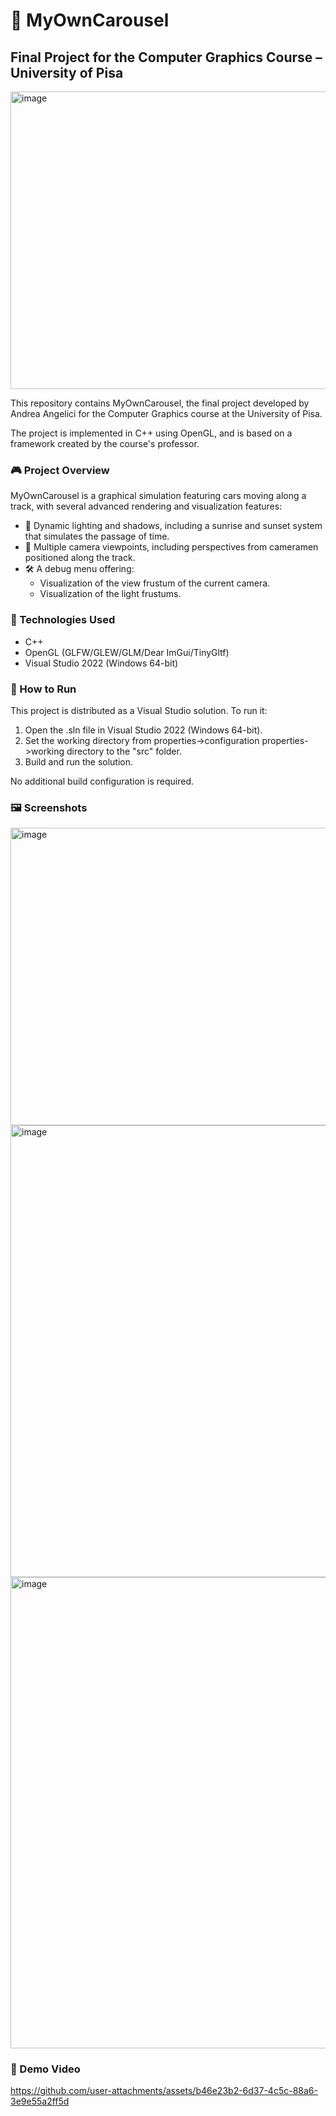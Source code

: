 # 🚗 MyOwnCarousel
## Final Project for the Computer Graphics Course – University of Pisa

<img width="778" height="476" alt="image" src="https://github.com/user-attachments/assets/f9f5f1d9-800f-42f6-8a57-2615a1e0dcf0" />

This repository contains MyOwnCarousel, the final project developed by Andrea Angelici for the Computer Graphics course at the University of Pisa.

The project is implemented in C++ using OpenGL, and is based on a framework created by the course's professor.

### 🎮 Project Overview
MyOwnCarousel is a graphical simulation featuring cars moving along a track, with several advanced rendering and visualization features:

- 🌅 Dynamic lighting and shadows, including a sunrise and sunset system that simulates the passage of time.
- 🎥 Multiple camera viewpoints, including perspectives from cameramen positioned along the track.
- 🛠️ A debug menu offering:
  - Visualization of the view frustum of the current camera.
  - Visualization of the light frustums.

### 🧱 Technologies Used
- C++
- OpenGL (GLFW/GLEW/GLM/Dear ImGui/TinyGltf)
- Visual Studio 2022 (Windows 64-bit)

### 🚀 How to Run
This project is distributed as a Visual Studio solution. To run it:

1. Open the .sln file in Visual Studio 2022 (Windows 64-bit).
2. Set the working directory from properties->configuration properties->working directory to the "src" folder.
3. Build and run the solution.

No additional build configuration is required.

### 🖼️ Screenshots

<img width="778" height="476" alt="image" src="https://github.com/user-attachments/assets/f9f5f1d9-800f-42f6-8a57-2615a1e0dcf0" />
<img width="735" height="723" alt="image" src="https://github.com/user-attachments/assets/51fb51d5-8c24-433c-9c3c-8139c848508a" />
<img width="755" height="754" alt="image" src="https://github.com/user-attachments/assets/81c3ae78-d931-4cba-bac7-74019acdc820" />

### 🎥 Demo Video

https://github.com/user-attachments/assets/b46e23b2-6d37-4c5c-88a6-3e9e55a2ff5d


